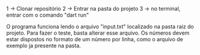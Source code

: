 1 -> Clonar repositório
2 -> Entrar na pasta do projeto
3 -> no terminal, entrar com o comando "dart run"

O programa funciona lendo o arquivo "input.txt" localizado na pasta raiz do projeto. Para fazer o teste, basta alterar esse arquivo. Os números devem estar dispostos no formato de um número por linha, como o arquivo de exemplo ja presente na pasta.